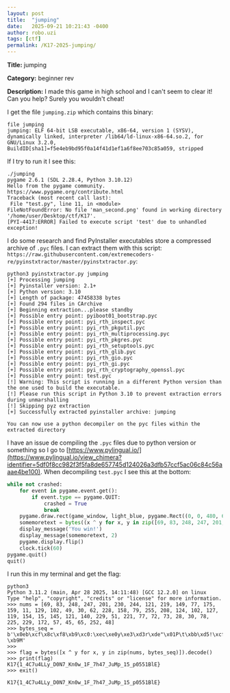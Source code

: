 ```yaml
---
layout: post
title:  "jumping"
date:   2025-09-21 10:21:43 -0400
author: robo.uzi
tags: [ctf]
permalink: /K17-2025-jumping/
---
```


**Title:** jumping

**Category:** beginner rev

**Description:** I made this game in high school and I can't seem to clear it! Can you help? Surely you wouldn't cheat!

I get the file `jumping.zip` which contains this binary:
```shell
file jumping  
jumping: ELF 64-bit LSB executable, x86-64, version 1 (SYSV), dynamically linked, interpreter /lib64/ld-linux-x86-64.so.2, for GNU/Linux 3.2.0, BuildID[sha1]=f5e4eb9bd95f0a14f41d1ef1a6f8ee703c85a059, stripped
```

If I try to run it I see this:
```shell
./jumping  
pygame 2.6.1 (SDL 2.28.4, Python 3.10.12)  
Hello from the pygame community. https://www.pygame.org/contribute.html  
Traceback (most recent call last):  
 File "test.py", line 11, in <module>  
FileNotFoundError: No file 'man_second.png' found in working directory '/home/user/Desktop/ctf/K17'.  
[PYI-4417:ERROR] Failed to execute script 'test' due to unhandled exception!
```

I do some research and find PyInstaller executables store a compressed archive of `.pyc` files. I can extract them with this script: `https://raw.githubusercontent.com/extremecoders-re/pyinstxtractor/master/pyinstxtractor.py`:
```shell
python3 pyinstxtractor.py jumping  
[+] Processing jumping  
[+] Pyinstaller version: 2.1+  
[+] Python version: 3.10  
[+] Length of package: 47458338 bytes  
[+] Found 294 files in CArchive  
[+] Beginning extraction...please standby  
[+] Possible entry point: pyiboot01_bootstrap.pyc  
[+] Possible entry point: pyi_rth_inspect.pyc  
[+] Possible entry point: pyi_rth_pkgutil.pyc  
[+] Possible entry point: pyi_rth_multiprocessing.pyc  
[+] Possible entry point: pyi_rth_pkgres.pyc  
[+] Possible entry point: pyi_rth_setuptools.pyc  
[+] Possible entry point: pyi_rth_glib.pyc  
[+] Possible entry point: pyi_rth_gio.pyc  
[+] Possible entry point: pyi_rth_gi.pyc  
[+] Possible entry point: pyi_rth_cryptography_openssl.pyc  
[+] Possible entry point: test.pyc  
[!] Warning: This script is running in a different Python version than the one used to build the executable.  
[!] Please run this script in Python 3.10 to prevent extraction errors during unmarshalling  
[!] Skipping pyz extraction  
[+] Successfully extracted pyinstaller archive: jumping  
  
You can now use a python decompiler on the pyc files within the extracted directory
```

I have an issue de compiling the `.pyc` files due to python version or something so I go to [https://www.pylingual.io/](https://www.pylingual.io/view_chimera?identifier=5df0f8cc982f3f5fa8de657745d124026a3dfb57ccf5ac06c84c56aaae4be100). When decompiling `test.pyc` I see this at the bottom:
```python
while not crashed:
	for event in pygame.event.get():
		if event.type == pygame.QUIT:
			crashed = True
			break
	pygame.draw.rect(game_window, light_blue, pygame.Rect((0, 0, 480, 650)))
	somemoretext = bytes((x ^ y for x, y in zip([69, 83, 248, 247, 201, 230, 244, 121, 219, 149, 77, 175, 159, 11, 129, 102, 49, 30, 62, 228, 158, 79, 255, 208, 124, 102, 127, 119, 154, 15, 145, 121, 140, 229, 51, 221, 77, 72, 73, 28, 30, 78, 225, 229, 172, 57, 45, 65, 252, 48], b'\x0eb\xcf\x8c\xf8\xb9\xc0:\xec\xe0y\xe3\xd3r\xde"\x01P\t\xbb\xd5!\xcf\xa7#W9(\xadg\xa5N\xd3\xafF\x90=\x17x)A>\xd1\xd0\x99\x08o-\xb9M'))).decode()
	display_message('You win!')
	display_message(somemoretext, 2)
	pygame.display.flip()
	clock.tick(60)
pygame.quit()
quit()
```

I run this in my terminal and get the flag:
```shell
python3  
Python 3.11.2 (main, Apr 28 2025, 14:11:48) [GCC 12.2.0] on linux  
Type "help", "copyright", "credits" or "license" for more information.  
>>> nums = [69, 83, 248, 247, 201, 230, 244, 121, 219, 149, 77, 175, 159, 11, 129, 102, 49, 30, 62, 228, 158, 79, 255, 208, 124, 102, 127, 119, 154, 15, 145, 121, 140, 229, 51, 221, 77, 72, 73, 28, 30, 78, 225, 229, 172, 57, 45, 65, 252, 48]  
>>> bytes_seq = b'\x0eb\xcf\x8c\xf8\xb9\xc0:\xec\xe0y\xe3\xd3r\xde"\x01P\t\xbb\xd5!\xcf\xa7#W9(\xadg\xa5N\xd3\xafF\x90=\x17x)A>\xd1\xd0\x99\x08o-\xb9M'  
>>>    
>>> flag = bytes([x ^ y for x, y in zip(nums, bytes_seq)]).decode()  
>>> print(flag)  
K17{1_4C7u4LLy_D0N7_Kn0w_1F_7h47_JuMp_15_p0551BlE}  
>>> exit()
```

`K17{1_4C7u4LLy_D0N7_Kn0w_1F_7h47_JuMp_15_p0551BlE}`